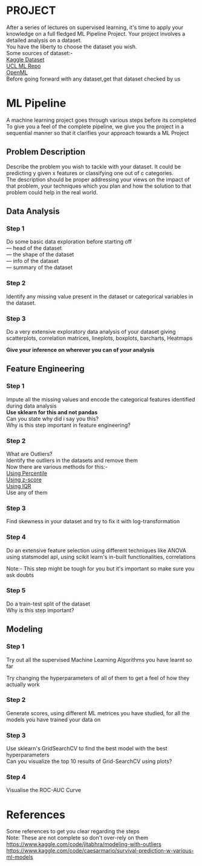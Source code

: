 # PROJECT
After a series of lectures on supervised learning, it's time to apply your knowledge on a full fledged ML Pipeline Project. Your project involves a detailed analysis on a dataset.<br>
You have the liberty to choose the dataset you wish.<br>
Some sources of dataset:-<br>
[Kaggle Dataset](https://www.kaggle.com/datasets)<br>
[UCL ML Repo](http://mlr.cs.umass.edu/ml/)<br>
[OpenML](https://www.openml.org/)<br>
Before going forward with any dataset,get that dataset checked by us<br>
# ML Pipeline
A machine learning project goes through various steps before its completed<br>
To give you a feel of the complete pipeline, we give you the project in a sequential manner so that it clarifies your approach towards a ML Project
## Problem Description
Describe the problem you wish to tackle with your dataset. It could be predicting y given x features or classifying one out of c categories.<br>
The description should be proper addressing your views on the impact of that problem, your techniques which you plan and how the solution to that problem could help in the real world.
## Data Analysis
### Step 1
Do some basic data exploration before starting off<br>
— head of the dataset<br>
— the shape of the dataset<br>
— info of the dataset<br>
— summary of the dataset
### Step 2
Identify any missing value present in the dataset or categorical variables in the dataset.
### Step 3
Do a very extensive exploratory data analysis of your dataset giving scatterplots, correlation matrices, lineplots, boxplots, barcharts, Heatmaps<br>

**Give your inference on wherever you can of your analysis**<br>

## Feature Engineering
### Step 1
Impute all the missing values and encode the categorical features identified during data analysis<br>
**Use sklearn for this and not pandas**<br>
Can you state why did i say you this?<br>
Why is this step important in feature engineering?

### Step 2
What are Outliers?<br>
Identify the outliers in the datasets and remove them<br>
Now there are various methods for this:-<br>
[Using Percentile](https://youtu.be/7sJaRHF03K8)<br>
[Using z-score](https://youtu.be/KFuEAGR3HS4)<br>
[Using IQR](https://youtu.be/A3gClkblXK8)<br>
Use any of them

### Step 3
Find skewness in your dataset and try to fix it with log-transformation
### Step 4
Do an extensive feature selection using different techniques like ANOVA using statsmodel api, using scikit learn's in-built functionalities, correlations<br>

Note:- This step might be tough for you but it's important so make sure you ask doubts 
### Step 5
Do a train-test split of the dataset<br>
Why is this step important?

## Modeling
### Step 1
Try out all the supervised Machine Learning Algorithms you have learnt so far<br>

Try changing the hyperparameters of all of them to get a feel of how they actually work
### Step 2
Generate scores, using different ML metrices you have studied, for all the models you have trained your data on
### Step 3
Use sklearn's GridSearchCV to find the best model with the best hyperparameters<br>
Can you visualize the top 10 results of Grid-SearchCV using plots?

### Step 4
Visualise the ROC-AUC Curve

# References
Some references to get you clear regarding the steps<br>
Note: These are not complete so don't over-rely on them<br>
https://www.kaggle.com/code/jitabhra/modeling-with-outliers<br>
https://www.kaggle.com/code/caesarmario/survival-prediction-w-various-ml-models
